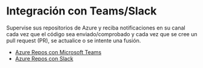 # Integración con Teams/Slack

Supervise sus repositorios de Azure y reciba notificaciones en su canal cada vez que el código sea enviado/comprobado y cada vez que se cree un pull request (PR), se actualice o se intente una fusión.

* [Azure Repos con Microsoft Teams](https://docs.microsoft.com/en-us/azure/devops/repos/integrations/repos-teams?view=azure-devops)
* [Azure Repos con Slack](https://docs.microsoft.com/en-us/azure/devops/repos/integrations/repos-slack?view=azure-devops)
